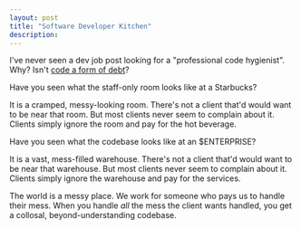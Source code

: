 ```yaml
---
layout: post
title: "Software Developer Kitchen"
description: 
---
```


I've never seen a dev job post looking for a "professional code hygienist". Why? Isn't [code a form of debt](https://tornikeo.com/code-is-debt/)? 

Have you seen what the staff-only room looks like at a Starbucks?

It is a cramped, messy-looking room. There's not a client that'd would want to be near that room. 
But most clients never seem to complain about it. Clients simply ignore the room and pay for the hot beverage.

Have you seen what the codebase looks like at an $ENTERPRISE?

It is a vast, mess-filled warehouse. There's not a client that'd would want to be near that warehouse. 
But most clients never seem to complain about it. Clients simply ignore the warehouse and pay for the services.

The world is a messy place. We work for someone who pays us to handle their mess. When you handle *all* the mess the client wants handled, you get a collosal, beyond-understanding codebase. 